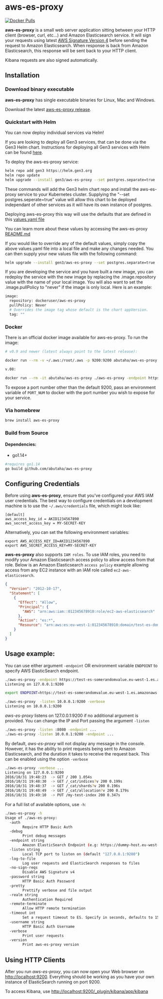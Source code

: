 # aws-es-proxy

[![Docker Pulls](https://img.shields.io/docker/pulls/abutaha/aws-es-proxy.svg)](https://hub.docker.com/r/abutaha/aws-es-proxy/)

**aws-es-proxy** is a small web server application sitting between your HTTP client (browser, curl, etc...) and Amazon Elasticsearch service. It will sign your requests using latest [AWS Signature Version 4](http://docs.aws.amazon.com/general/latest/gr/signature-version-4.html) before sending the request to Amazon Elasticsearch. When response is back from Amazon Elasticsearch, this response will be sent back to your HTTP client.

Kibana requests are also signed automatically.

## Installation

### Download binary executable

**aws-es-proxy** has single executable binaries for Linux, Mac and Windows.

Download the latest [aws-es-proxy release](https://github.com/abutaha/aws-es-proxy/releases/).

### Quickstart with Helm

You can now deploy individual services via Helm!

If you are looking to deploy all Gen3 services, that can be done via the Gen3 Helm chart.
Instructions for deploying all Gen3 services with Helm can be found [here](https://github.com/uc-cdis/gen3-helm#readme).

To deploy the aws-es-proxy service:
```bash
helm repo add gen3 https://helm.gen3.org
helm repo update
helm upgrade --install gen3/aws-es-proxy --set postgres.separate=true
```
These commands will add the Gen3 helm chart repo and install the aws-es-proxy service to your Kubernetes cluster. Supplying the "--set postgres.seperate=true" value will allow this chart to be deployed independant of other services as it will have its own instance of postgres.

Deploying aws-es-proxy this way will use the defaults that are defined in this [values.yaml file](https://github.com/uc-cdis/gen3-helm/blob/master/helm/aws-es-proxy/values.yaml)

You can learn more about these values by accessing the aws-es-proxy [README.md](https://github.com/uc-cdis/gen3-helm/blob/master/helm/aws-es-proxy/README.md)

If you would like to override any of the default values, simply copy the above values.yaml file into a local file and make any changes needed.
You can then supply your new values file with the following command:
```bash
helm upgrade --install gen3/aws-es-proxy --set postgres.separate=true -f values.yaml
```

If you are developing the service and you have built a new image, you can redeploy the service with the new image by replacing the .image.repository value with the name of your local image. You will also want to set the .image.pullPolicy to "never" if the image is only local. Here is an example:
```bash
image:
  repository: dockeruser/aws-es-proxy
  pullPolicy: Never
  # Overrides the image tag whose default is the chart appVersion.
  tag: ""
```

### Docker

There is an official docker image available for aws-es-proxy. To run the image:

```sh
# v0.9 and newer (latest always point to the latest release):

docker run --rm -v ~/.aws:/root/.aws -p 9200:9200 abutaha/aws-es-proxy:v1.0 -endpoint https://dummy-host.ap-southeast-2.es.amazonaws.com -listen 0.0.0.0:9200

v.08:

docker run --rm -it abutaha/aws-es-proxy ./aws-es-proxy -endpoint https://dummy-host.ap-southeast-2.es.amazonaws.com

```

To expose a port number other than the default 9200, pass an environment variable of `PORT_NUM` to docker with the port number you wish to expose for your service.

### Via homebrew

```sh
brew install aws-es-proxy
```

### Build from Source

#### Dependencies:
* go1.14+

```sh
#requires go1.14
go build github.com/abutaha/aws-es-proxy
```

## Configuring Credentials

Before using **aws-es-proxy**, ensure that you've configured your AWS IAM user credentials. The best way to configure credentials on a development machine is to use the `~/.aws/credentials` file, which might look like:

```
[default]
aws_access_key_id = AKID1234567890
aws_secret_access_key = MY-SECRET-KEY
```

Alternatively, you can set the following environment variables:

```
export AWS_ACCESS_KEY_ID=AKID1234567890
export AWS_SECRET_ACCESS_KEY=MY-SECRET-KEY
```

**aws-es-proxy** also supports `IAM roles`. To use IAM roles, you need to modify your Amazon Elasticsearch access policy to allow access from that role. Below is an Amazon Elasticsearch `access policy` example allowing access from any EC2 instance with an IAM role called `ec2-aws-elasticsearch`.

```json
{
  "Version": "2012-10-17",
  "Statement": [
    {
      "Effect": "Allow",
      "Principal": {
        "AWS": "arn:aws:iam::012345678910:role/ec2-aws-elasticsearch"
      },
      "Action": "es:*",
      "Resource": "arn:aws:es:eu-west-1:012345678910:domain/test-es-domain/*"
    }
  ]
}
```



## Usage example:

You can use either argument `-endpoint` OR environment variable `ENDPOINT` to specify AWS ElasticSearch endpoint.

```sh
./aws-es-proxy -endpoint https://test-es-somerandomvalue.eu-west-1.es.amazonaws.com
Listening on 127.0.0.1:9200
```

```sh
export ENDPOINT=https://test-es-somerandomvalue.eu-west-1.es.amazonaws.com

./aws-es-proxy  -listen 10.0.0.1:9200 -verbose
Listening on 10.0.0.1:9200
```

*aws-es-proxy* listens on 127.0.0.1:9200 if no additional argument is provided. You can change the IP and Port passing the argument `-listen`

```sh
./aws-es-proxy -listen :8080 -endpoint ...
./aws-es-proxy -listen 10.0.0.1:9200 -endpoint ...
```

By default, *aws-es-proxy* will not display any message in the console. However, it has the ability to print requests being sent to Amazon Elasticsearch, and the duration it takes to receive the request back. This can be enabled using the option `-verbose`

```sh
./aws-es-proxy -verbose ...
Listening on 127.0.0.1:9200
2016/10/31 19:48:23  -> GET / 200 1.054s
2016/10/31 19:48:30  -> GET /_cat/indices?v 200 0.199s
2016/10/31 19:48:37  -> GET /_cat/shards?v 200 0.196s
2016/10/31 19:48:49  -> GET /_cat/allocation?v 200 0.179s
2016/10/31 19:49:10  -> PUT /my-test-index 200 0.347s
```

For a full list of available options, use `-h`:

```sh
./aws-es-proxy -h
Usage of ./aws-es-proxy:
  -auth
        Require HTTP Basic Auth
  -debug
        Print debug messages
  -endpoint string
        Amazon ElasticSearch Endpoint (e.g: https://dummy-host.eu-west-1.es.amazonaws.com)
  -listen string
        Local TCP port to listen on (default "127.0.0.1:9200")
  -log-to-file
        Log user requests and ElasticSearch responses to files
  -no-sign-reqs
        Disable AWS Signature v4
  -password string
        HTTP Basic Auth Password
  -pretty
        Prettify verbose and file output
  -realm string
        Authentication Required
  -remote-terminate
        Allow HTTP remote termination
  -timeout int
        Set a request timeout to ES. Specify in seconds, defaults to 15 (default 15)
  -username string
        HTTP Basic Auth Username
  -verbose
        Print user requests
  -version
        Print aws-es-proxy version
```


## Using HTTP Clients

After you run *aws-es-proxy*, you can now open your Web browser on [http://localhost:9200](http://localhost:9200). Everything should be working as you have your own instance of ElasticSearch running on port 9200.

To access Kibana, use [http://localhost:9200/_plugin/kibana/app/kibana](http://localhost:9200/_plugin/kibana/app/kibana)

